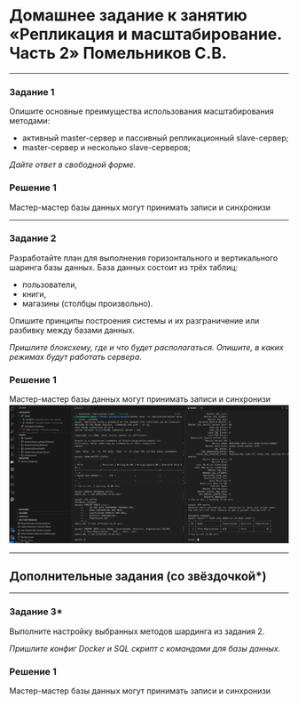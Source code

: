 # Домашнее задание к занятию «Репликация и масштабирование. Часть 2» Помельников С.В.

---

### Задание 1

Опишите основные преимущества использования масштабирования методами:

- активный master-сервер и пассивный репликационный slave-сервер; 
- master-сервер и несколько slave-серверов;


*Дайте ответ в свободной форме.*

### Решение 1   

Мастер-мастер базы данных могут принимать записи и синхронизи

---

### Задание 2


Разработайте план для выполнения горизонтального и вертикального шаринга базы данных. База данных состоит из трёх таблиц: 

- пользователи, 
- книги, 
- магазины (столбцы произвольно). 

Опишите принципы построения системы и их разграничение или разбивку между базами данных.

*Пришлите блоксхему, где и что будет располагаться. Опишите, в каких режимах будут работать сервера.* 

### Решение 1   

Мастер-мастер базы данных могут принимать записи и синхронизи
![12-6-2](img/12-6-2.jpg)

---

## Дополнительные задания (со звёздочкой*)

---
### Задание 3*

Выполните настройку выбранных методов шардинга из задания 2.

*Пришлите конфиг Docker и SQL скрипт с командами для базы данных*.

### Решение 1   

Мастер-мастер базы данных могут принимать записи и синхронизи
